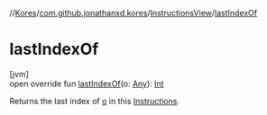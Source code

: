 //[Kores](../../../index.md)/[com.github.jonathanxd.kores](../index.md)/[InstructionsView](index.md)/[lastIndexOf](last-index-of.md)

# lastIndexOf

[jvm]\
open override fun [lastIndexOf](last-index-of.md)(o: [Any](https://kotlinlang.org/api/latest/jvm/stdlib/kotlin/-any/index.html)): [Int](https://kotlinlang.org/api/latest/jvm/stdlib/kotlin/-int/index.html)

Returns the last index of [o](last-index-of.md) in this [Instructions](../-instructions/index.md).
